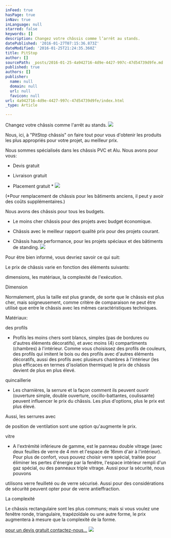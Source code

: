 ```yaml
---
inFeed: true
hasPage: true
inNav: true
inLanguage: null
starred: false
keywords: []
description: Changez votre châssis comme l’arrêt au stands.
datePublished: '2016-01-27T07:15:36.873Z'
dateModified: '2016-01-25T21:24:35.360Z'
title: PitStop
author: []
sourcePath: _posts/2016-01-25-4a942716-4d9e-4427-997c-47d54739d9fe.md
published: true
authors: []
publisher:
  name: null
  domain: null
  url: null
  favicon: null
url: 4a942716-4d9e-4427-997c-47d54739d9fe/index.html
_type: Article

---
```

Changez votre châssis comme l'arrêt au stands.
![](https://the-grid-user-content.s3-us-west-2.amazonaws.com/d42ca83e-130f-42ec-a69e-411f96fd2d08.JPG)

Nous, ici, à
"PitStop châssis" on faire tout pour vous d'obtenir les produits les
plus appropriés pour votre projet, au meilleur prix.

Nous sommes spécialisés
dans les châssis PVC et Alu. Nous avons pour vous:

- Devis gratuit

- Livraison gratuit

- Placement gratuit \*
![](https://the-grid-user-content.s3-us-west-2.amazonaws.com/53e62859-8741-4fa8-b960-505f45bc7ed5.jpg)

(\*Pour
remplacement de châssis pour les bâtiments anciens, il peut y avoir des coûts
supplémentaires.)

Nous avons des
châssis pour tous les budgets. 

- Le moins cher châssis pour des projets avec
budget économique.

- Châssis avec le meilleur rapport qualité
prix pour des projets courant.

- Châssis haute performance, pour les projets
spéciaux et des bâtiments de standing.
![](https://the-grid-user-content.s3-us-west-2.amazonaws.com/aee13e5f-fab3-4c8e-9654-7463fd5e2dbd.jpg)

Pour être bien
informé, vous devriez savoir ce qui suit:

Le prix de
châssis varie en fonction des éléments suivants:

dimensions, les
matériaux, la complexité de l'exécution.

Dimension

Normalement, plus
la taille est plus grande, de sorte que le châssis est plus cher, mais
soigneusement, comme critère de comparaison ne peut être utilisé que entre le
châssis avec les mêmes caractéristiques techniques.

Matériaux:

des profils 

- Profils les
moins chers sont blancs, simples (pas de bordures ou d'autres éléments
décoratifs), et avec moins (4) compartiments (chambres) à l'intérieur. Comme
vous choisissez des profils de couleurs, des profils qui imitent le bois ou des
profils avec d'autres éléments décoratifs, aussi des profils avec plusieurs
chambres à l'intérieur (les plus efficaces en termes d'isolation thermique) le
prix de châssis devient de plus en plus élevé.

quincaillerie 

- Les charnières,
la serrure et la façon comment ils peuvent ouvrir (ouverture simple, double
ouverture, oscillo-battantes, coulissante) peuvent influencer le prix du
châssis. Les plus d'options, plus le prix est plus élevé.

Aussi, les serrures avec

de position de ventilation sont une option
qu'augmente le prix.

vitre

- A l'extrémité
inférieure de gamme, est le panneau double vitrage (avec deux feuilles de verre
de 4 mm et l'espace de 16mm d'air à l'intérieur). Pour plus de confort, vous pouvez
choisir verre spécial, traitée pour éliminer les pertes d'énergie par la
fenêtre, l'espace intérieur rempli d'un gaz spécial, ou des panneaux triple
vitrage. Aussi pour la sécurité, nous pouvons

utilisons verre feuilleté ou de verre sécurisé. Aussi pour des
considérations de sécurité peuvent opter pour de verre antieffraction. 

La complexité

Le châssis
rectangulaire sont les plus communs; mais si vous voulez une fenêtre ronde,
triangulaire, trapézoïdale ou une autre forme, le prix augmentera à mesure que
la complexité de la forme.

[pour un devis gratuit contactez-nous...][0]
![](https://the-grid-user-content.s3-us-west-2.amazonaws.com/4fe61f04-b632-437b-9aac-f7ca2ab14b60.jpg)

[0]: contact